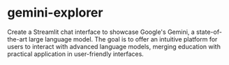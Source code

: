 # gemini-explorer
Create a Streamlit chat interface to showcase Google's Gemini, a state-of-the-art large language model. The goal is to offer an intuitive platform for users to interact with advanced language models, merging education with practical application in user-friendly interfaces.
